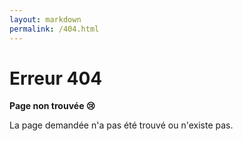 ```yaml
---
layout: markdown
permalink: /404.html
---
```


# Erreur 404

**Page non trouvée 😢**

La page demandée n'a pas été trouvé ou n'existe pas.